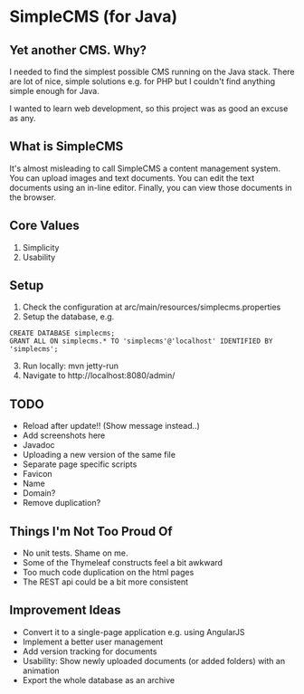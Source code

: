 SimpleCMS (for Java)
=========

Yet another CMS. Why?
---------------------
I needed to find the simplest possible CMS running on the Java stack. There are lot of nice, simple solutions e.g. for
PHP but I couldn't find anything simple enough for Java.

I wanted to learn web development, so this project was as good an excuse as any.

What is SimpleCMS
-----------------
It's almost misleading to call SimpleCMS a content management system. You can upload images and text documents. You can
edit the text documents using an in-line editor. Finally, you can view those documents in the browser.

Core Values
-----------
1. Simplicity
2. Usability

Setup
-----
1. Check the configuration at arc/main/resources/simplecms.properties
2. Setup the database, e.g.
```mysql
CREATE DATABASE simplecms;
GRANT ALL ON simplecms.* TO 'simplecms'@'localhost' IDENTIFIED BY 'simplecms';
```
3. Run locally: mvn jetty-run
4. Navigate to http://localhost:8080/admin/

TODO
----
* Reload after update!! (Show message instead..)
* Add screenshots here
* Javadoc
* Uploading a new version of the same file
* Separate page specific scripts
* Favicon
* Name
* Domain?
* Remove duplication?

Things I'm Not Too Proud Of
---------------------------
* No unit tests. Shame on me.
* Some of the Thymeleaf constructs feel a bit awkward
* Too much code duplication on the html pages
* The REST api could be a bit more consistent

Improvement Ideas
-----------------
* Convert it to a single-page application e.g. using AngularJS
* Implement a better user management
* Add version tracking for documents
* Usability: Show newly uploaded documents (or added folders) with an animation
* Export the whole database as an archive

